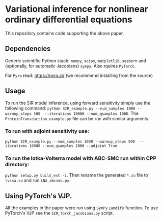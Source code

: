 # Variational inference for nonlinear ordinary differential equations

This repository contains code supporting the above paper.

## Dependencies
Generic scientific Python stack: `numpy`, `scipy`, `matplotlib`, `seaborn` and (optionally, for automatic Jacobians) `sympy`. Also rquires `PyTorch`.

For `Pyro` read:
https://pyro.ai/ (we recommend installing from the source)

## Usage
To run the SIR model inference, using forward sensitivity simply use the following command:
`python SIR_example.py --num_samples 1000 --warmup_steps 500  --iterations 10000 --num_qsamples 1000`. The `ProteinTransduction_example.py` file can be run with similar arguments.

### To run with adjoint sensitivity use:
`python SIR_example.py --num_samples 1000 --warmup_steps 500  --iterations 10000 --num_qsamples 1000 --adjoint True`

### To run the lotka-Volterra model with ABC-SMC run within CPP directory:
`python setup.py build_ext -i`. Then rename the generated `*.so` file to `lvssa.so` and run `LNA_abcsmc.py`.

## Using PyTorch's VJP.
All the examples in the paper were run using `SymPy` `Lamdify` function. To use PyTorch's VJP see the `SIR_torch_jacobians.py` script.
